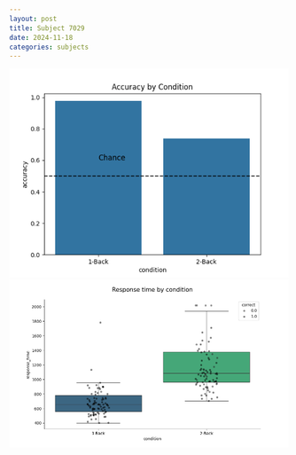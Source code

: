 ```yaml
---
layout: post
title: Subject 7029
date: 2024-11-18
categories: subjects
---
```


![](data/7029/run-3/7029_ATS_acc.png)
![](data/7029/run-3/7029_ATS_rt.png)
